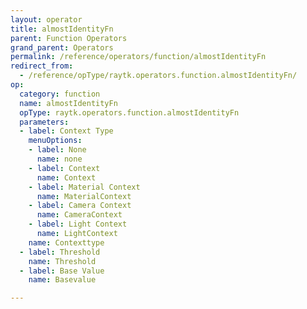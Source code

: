 ```yaml
---
layout: operator
title: almostIdentityFn
parent: Function Operators
grand_parent: Operators
permalink: /reference/operators/function/almostIdentityFn
redirect_from:
  - /reference/opType/raytk.operators.function.almostIdentityFn/
op:
  category: function
  name: almostIdentityFn
  opType: raytk.operators.function.almostIdentityFn
  parameters:
  - label: Context Type
    menuOptions:
    - label: None
      name: none
    - label: Context
      name: Context
    - label: Material Context
      name: MaterialContext
    - label: Camera Context
      name: CameraContext
    - label: Light Context
      name: LightContext
    name: Contexttype
  - label: Threshold
    name: Threshold
  - label: Base Value
    name: Basevalue

---
```

